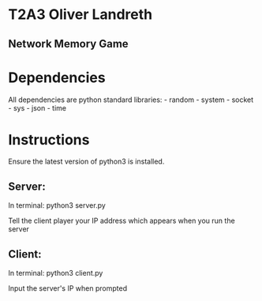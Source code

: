 # T2A3 Oliver Landreth
## Network Memory Game

# Dependencies
All dependencies are python standard libraries:
    - random
    - system
    - socket
    - sys
    - json
    - time

# Instructions
Ensure the latest version of python3 is installed.

## Server:
In terminal:
  python3 server.py

Tell the client player your IP address which appears when you run the server

## Client:
In terminal:
  python3 client.py

Input the server's IP when prompted
    

